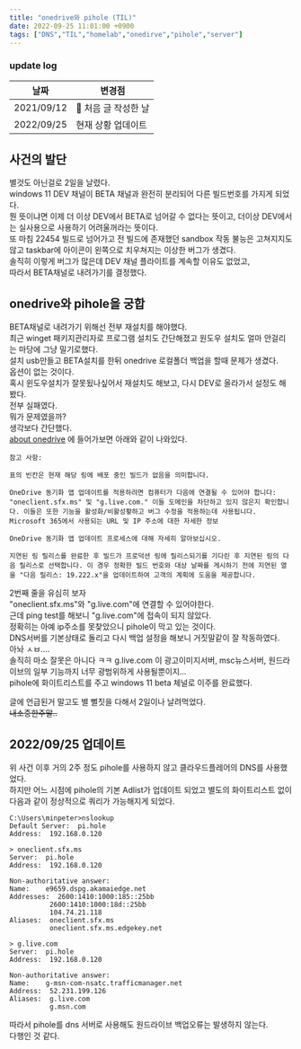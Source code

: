 ```yaml
---
title: "onedrive와 pihole (TIL)"
date: 2022-09-25 11:01:00 +0900
tags: ["DNS","TIL","homelab","onedirve","pihole","server"]
---
```


### update log
|날짜|변경점|
|----|-----|
|2021/09/12|🎺 처음 글 작성한 날 |
|2022/09/25| 현재 상황 업데이트 |


## 사건의 발단
별것도 아닌걸로 2일을 날렸다.  
windows 11 DEV 채널이 BETA 채널과 완전히 분리되어 다른 빌드번호를 가지게 되었다.  
뭔 뜻이냐면 이제 더 이상 DEV에서 BETA로 넘어갈 수 없다는 뜻이고, 더이상 DEV에서는 실사용으로 사용하기 어려울꺼라는 뜻이다.  
또 마침 22454 빌드로 넘어가고 전 빌드에 존재했던 sandbox 작동 불능은 고쳐지지도 않고 taskbar에 아이콘이 왼쪽으로 치우쳐지는 이상한 버그가 생겼다.  
솔직히 이렇게 버그가 많은데 DEV 채널 플라이트를 계속할 이유도 없었고,  
따라서 BETA채널로 내려가기를 결정했다.  

## onedrive와 pihole을 궁합
BETA채널로 내려가기 위해선 전부 재설치를 해야했다.  
최근 winget 패키지관리자로 프로그램 설치도 간단해졌고 원도우 설치도 얼마 안걸리는 마당에 그냥 밀기로했다.  
설치 usb만들고 BETA설치를 한뒤 onedrive 로컬폴더 백업을 할때 문제가 생겼다.  
옵션이 없는 것이다.  
혹시 윈도우설치가 잘못됬나싶어서 재설치도 해보고, 다시 DEV로 올라가서 설정도 해봤다.  
전부 실패였다.  
뭐가 문제였을까?  
생각보다 간단했다.  
[about onedrive](https://support.microsoft.com/ko-kr/office/onedrive%eb%a6%b4%eb%a6%ac%ec%8a%a4-%ec%a0%95%eb%b3%b4-%ec%b0%b8%ec%a1%b0-845dcf18-f921-435e-bf28-4e24b95e5fc0?ui=ko-kr&rs=ko-kr&ad=kr)
에 들어가보면 아래와 같이 나와있다.  
```
참고 사항: 

표의 빈칸은 현재 해당 링에 배포 중인 빌드가 없음을 의미합니다.

OneDrive 동기화 앱 업데이트를 적용하려면 컴퓨터가 다음에 연결될 수 있어야 합니다: "oneclient.sfx.ms" 및 "g.live.com." 이들 도메인을 차단하고 있지 않은지 확인합니다. 이들은 또한 기능을 활성화/비활성홯하고 버그 수정을 적용하는데 사용됩니다. Microsoft 365에서 사용되는 URL 및 IP 주소에 대한 자세한 정보

OneDrive 동기화 앱 업데이트 프로세스에 대해 자세히 알아보십시오.

지연된 링 릴리스를 완료한 후 빌드가 프로덕션 링에 릴리스되기를 기다린 후 지연된 링의 다음 릴리스로 선택합니다. 이 경우 정확한 빌드 번호와 대상 날짜를 게시하기 전에 지연된 열을 "다음 릴리스: 19.222.x"을 업데이트하여 고객의 계획에 도움을 제공합니다.
```
2번째 줄을 유심히 보자  
"oneclient.sfx.ms"와 "g.live.com"에 연결할 수 있어야한다.  
근데 ping test를 해보니 "g.live.com"에 접속이 되지 않았다.  
정확히는 아예 ip주소를 못찾았으니 pihole이 막고 있는 것이다.  
DNS서버를 기본상태로 돌리고 다시 백업 설정을 해보니 거짓말같이 잘 작동하였다.  
아놔 ㅅㅂ....  
솔직히 마소 잘못은 아니다 ㅋㅋ g.live.com 이 광고이미지서버, msc뉴스서버, 원드라이브의 일부 기능까지 너무 광범위하게 사용될뿐이지...  
pihole에 화이트리스트를 주고 windows 11 beta 체널로 이주를 완료했다.  

글에 언급된거 말고도 별 뻘짓을 다해서 2일이나 날려먹었다.  
~~내소중한주말..~~

## 2022/09/25 업데이트

위 사건 이후 거의 2주 정도 pihole를 사용하지 않고 클라우드플레어의 DNS를 사용했었다.  
하지만 어느 시점에 pihole의 기본 Adlist가 업데이트 되었고 별도의 화이트리스트 없이 다음과 같이 정상적으로 쿼리가 가능해지게 되었다.  

```paintext
C:\Users\minpeter>nslookup
Default Server:  pi.hole
Address:  192.168.0.120

> oneclient.sfx.ms
Server:  pi.hole
Address:  192.168.0.120

Non-authoritative answer:
Name:    e9659.dspg.akamaiedge.net
Addresses:  2600:1410:1000:185::25bb
          2600:1410:1000:18d::25bb
          104.74.21.118
Aliases:  oneclient.sfx.ms
          oneclient.sfx.ms.edgekey.net

> g.live.com
Server:  pi.hole
Address:  192.168.0.120

Non-authoritative answer:
Name:    g-msn-com-nsatc.trafficmanager.net
Address:  52.231.199.126
Aliases:  g.live.com
          g.msn.com
```

따라서 pihole를 dns 서버로 사용해도 원드라이브 백업오류는 발생하지 않는다.  
다행인 것 같다.  